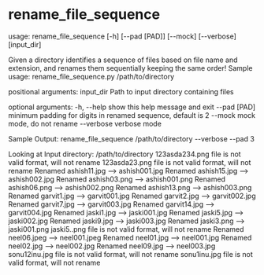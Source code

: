 # rename_file_sequence

usage: rename_file_sequence [-h] [--pad [PAD]] [--mock] [--verbose]
                            [input_dir]

Given a directory identifies a sequence of files based on file name and
extension, and renames them sequentially keeping the same order! Sample usage:
rename_file_sequence.py /path/to/directory

positional arguments:
  input_dir    Path to input directory containing files

optional arguments:
  -h, --help   show this help message and exit
  --pad [PAD]  minimum padding for digits in renamed sequence, default is 2
  --mock       mock mode, do not rename
  --verbose    verbose mode

Sample Output:
rename_file_sequence /path/to/directory --verbose --pad 3

Looking at Input directory: /path/to/directory
123asda234.png file is not valid format, will not rename
123asda23.png file is not valid format, will not rename
Renamed ashish11.jpg  -->  ashish001.jpg
Renamed ashish15.jpg  -->  ashish002.jpg
Renamed ashish03.png  -->  ashish001.png
Renamed ashish06.png  -->  ashish002.png
Renamed ashish13.png  -->  ashish003.png
Renamed garvit1.jpg  -->  garvit001.jpg
Renamed garvit2.jpg  -->  garvit002.jpg
Renamed garvit7.jpg  -->  garvit003.jpg
Renamed garvit14.jpg  -->  garvit004.jpg
Renamed jaski1.jpg  -->  jaski001.jpg
Renamed jaski5.jpg  -->  jaski002.jpg
Renamed jaski9.jpg  -->  jaski003.jpg
Renamed jaski3.png  -->  jaski001.png
jaski5..png file is not valid format, will not rename
Renamed neel06.jpeg  -->  neel001.jpeg
Renamed neel01.jpg  -->  neel001.jpg
Renamed neel02.jpg  -->  neel002.jpg
Renamed neel09.jpg  -->  neel003.jpg
sonu12inu.jpg file is not valid format, will not rename
sonu1inu.jpg file is not valid format, will not rename